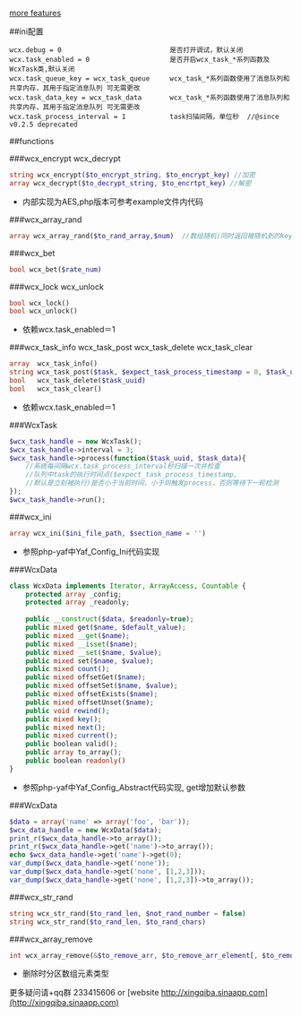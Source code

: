 
[more features](https://github.com/jonnywang/wcx/tree/dev)

##ini配置
```
wcx.debug = 0                           是否打开调试，默认关闭
wcx.task_enabled = 0                    是否开启wcx_task_*系列函数及WcxTask类,默认关闭
wcx.task_queue_key = wcx_task_queue     wcx_task_*系列函数使用了消息队列和共享内存，其用于指定消息队列 可无需更改
wcx.task_data_key = wcx_task_data       wcx_task_*系列函数使用了消息队列和共享内存，其用于指定消息队列 可无需更改
wcx.task_process_interval = 1           task扫描间隔，单位秒  //@since v0.2.5 deprecated
```

##functions

###wcx_encrypt wcx_decrypt
```php
string wcx_encrypt($to_encrypt_string, $to_encrypt_key) //加密
array wcx_decrypt($to_decrypt_string, $to_encrtpt_key) //解密
```
* 内部实现为AES,php版本可参考example文件内代码

###wcx_array_rand
```php
array wcx_array_rand($to_rand_array,$num)  //数组随机(同时返回被随机到的key,value)
```

###wcx_bet
```php
bool wcx_bet($rate_num)
```

###wcx_lock wcx_unlock
```php
bool wcx_lock()
bool wcx_unlock()
```
* 依赖wcx.task_enabled＝1

###wcx_task_info wcx_task_post wcx_task_delete wcx_task_clear
```php
array  wcx_task_info()
string wcx_task_post($task, $expect_task_process_timestamp = 0, $task_uuid = '')
bool   wcx_task_delete($task_uuid)
bool   wcx_task_clear()
```
* 依赖wcx.task_enabled＝1

###WcxTask
```php
$wcx_task_handle = new WcxTask();
$wcx_task_handle->interval = 3;
$wcx_task_handle->process(function($task_uuid, $task_data){
    //系统每间隔wcx.task_process_interval秒扫描一次并检查
    //队列中task的执行时间点($expect_task_process_timestamp,
    //默认是立刻被执行)是否小于当前时间，小于则触发process，否则等待下一轮检测
});
$wcx_task_handle->run();
```

###wcx_ini
```php
array wcx_ini($ini_file_path, $section_name = '')
```
* 参照php-yaf中Yaf_Config_Ini代码实现

###WcxData
```php
class WcxData implements Iterator, ArrayAccess, Countable {
	protected array _config;
	protected array _readonly;
		
	public __construct($data, $readonly=true);
	public mixed get($name, $default_value);
	public mixed __get($name);
	public mixed __isset($name);
	public mixed __set($name, $value);
	public mixed set($name, $value);
	public mixed count();
	public mixed offsetGet($name);
	public mixed offsetSet($name, $value);
	public mixed offsetExists($name);
	public mixed offsetUnset($name);
	public void rewind();
	public mixed key();
	public mixed next();
	public mixed current();
	public boolean valid();
	public array to_array();
	public boolean readonly()
}
```
* 参照php-yaf中Yaf_Config_Abstract代码实现, get增加默认参数

###WcxData
```php
$data = array('name' => array('foo', 'bar'));
$wcx_data_handle = new WcxData($data);
print_r($wcx_data_handle->to_array());
print_r($wcx_data_handle->get('name')->to_array());
echo $wcx_data_handle->get('name')->get(0);
var_dump($wcx_data_handle->get('none'));
var_dump($wcx_data_handle->get('none', [1,2,3]));
var_dump($wcx_data_handle->get('none', [1,2,3])->to_array());
```

###wcx_str_rand
```php
string wcx_str_rand($to_rand_len, $not_rand_number = false)
string wcx_str_rand($to_rand_len, $to_rand_chars)
```

###wcx_array_remove
```php
int wcx_array_remove(&$to_remove_arr, $to_remove_arr_element[, $to_remove_arr_element_num])
```
* 删除时分区数组元素类型

更多疑问请+qq群 233415606 or [website http://xingqiba.sinaapp.com](http://xingqiba.sinaapp.com)



